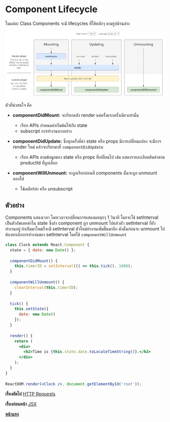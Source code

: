 # Component Lifecycle

ในแต่ละ Class Components จะมี lifecycles ที่ใช้หลักๆ ตามรูปด้านล่าง

![Lifecycle (React version ^16.4](./resources/lifecycles.PNG)

ตัวที่น่าสนใจ คือ

- **componentDidMount:** จะเรียกหลัง render แค่ครั้งแรกครั้งเดียวเท่านั้น

  - เรียก APIs กำหนดค่าเริ่มต้นให้กับ state
  - subscript การทำงานบางอย่าง

- **componentDidUpdate:** ซึ่งทุกครั้งที่ค่า state หรือ props มีการเปลี่ยนแปลง จะมีการ render ใหม่ แล้วจะเรียกมาที่ `componentDidUpdate`

  - เรียก APIs ตามข้อมูลของ state หรือ props ที่เปลี่ยนไป เช่น แสดงรายละเอียดสินค้าตาม productId ที่ถูกเลือก

- **componentWillUnmount:** จะถูกเรียกก่อนที่ components นั้นจะถูก unmount ออกไป
  - ใช้เคลียร์ค่า หรือ unsubscript

## ตัวอย่าง

Components แสดงเวลา โดยเวลาจะเปลี่ยนการแสดงผลทุกๆ 1 วินาที โดยจะใช้ setInterval เป็นตัวอัพเดทค่าใน state ซึ่งถ้า component ถูก unmount ไปแล้วตัว setInterval ก็ยังทำงานอยู่ ถ้าเปิดมาใหม่ก็จะมี setInterval ตัวใหม่ทำงานเพิ่มขึ้นมาอีก ดังนั้นก่อนจะ unmount ไปต้องยกเลิกการทำงานของ setInterval โดยใช้ `componentWillUnmount`

```jsx
class Clock extends React.Component {
  state = { date: new Date() };

  componentDidMount() {
    this.timerID = setInterval(() => this.tick(), 1000);
  }

  componentWillUnmount() {
    clearInterval(this.timerID);
  }

  tick() {
    this.setState({
      date: new Date()
    });
  }

  render() {
    return (
      <div>
        <h2>Time is {this.state.date.toLocaleTimeString()}.</h2>
      </div>
    );
  }
}

ReactDOM.render(<Clock />, document.getElementById('root'));
```

**เรื่องถัดไป** [HTTP Requests](https://github.com/somprasongd/todo-react-app/tree/5-http-requests)

**เรื่องก่อนหน้า** [JSX](https://github.com/somprasongd/todo-react-app/tree/3-components)

**[หน้าแรก](https://github.com/somprasongd/todo-react-app)**
